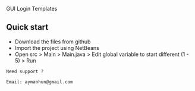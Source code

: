 GUI Login Templates 

## Quick start

- Download the files from github
- Import the project using NetBeans
- Open src > Main > Main.java > Edit global variable to start different (1 - 5) > Run

```
Need support ? 

Email: aymanhun@gmail.com

